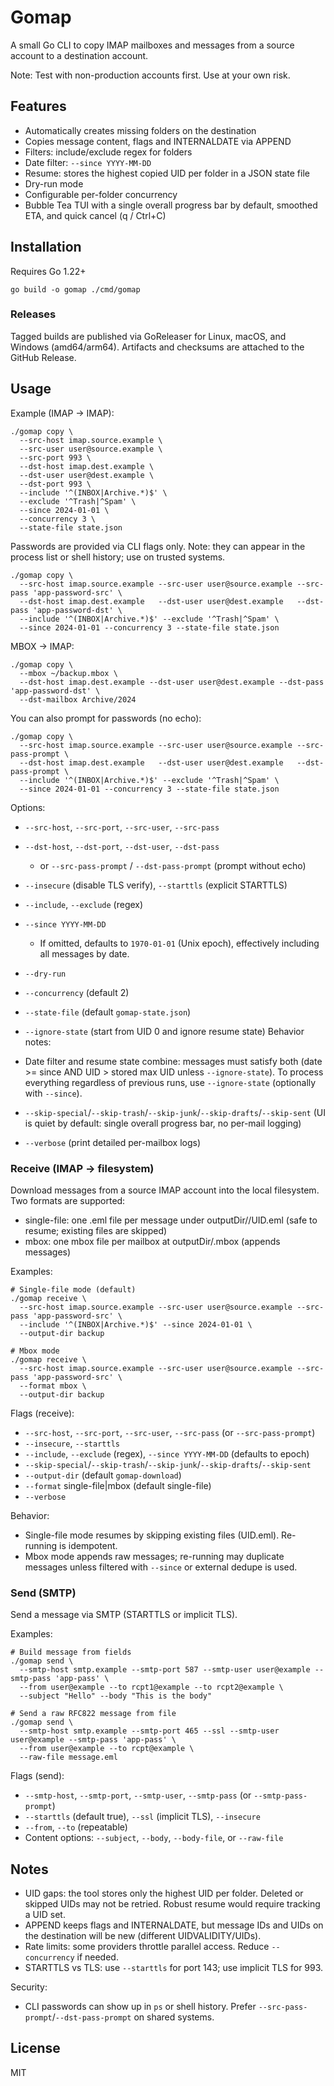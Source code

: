 # Gomap

A small Go CLI to copy IMAP mailboxes and messages from a source account to a destination account.

Note: Test with non-production accounts first. Use at your own risk.

## Features

- Automatically creates missing folders on the destination
- Copies message content, flags and INTERNALDATE via APPEND
- Filters: include/exclude regex for folders
- Date filter: `--since YYYY-MM-DD`
- Resume: stores the highest copied UID per folder in a JSON state file
- Dry-run mode
- Configurable per-folder concurrency
- Bubble Tea TUI with a single overall progress bar by default, smoothed ETA, and quick cancel (q / Ctrl+C)

## Installation

Requires Go 1.22+

```
go build -o gomap ./cmd/gomap
```

### Releases

Tagged builds are published via GoReleaser for Linux, macOS, and Windows (amd64/arm64).
Artifacts and checksums are attached to the GitHub Release.

## Usage

Example (IMAP → IMAP):

```
./gomap copy \
  --src-host imap.source.example \
  --src-user user@source.example \
  --src-port 993 \
  --dst-host imap.dest.example \
  --dst-user user@dest.example \
  --dst-port 993 \
  --include '^(INBOX|Archive.*)$' \
  --exclude '^Trash|^Spam' \
  --since 2024-01-01 \
  --concurrency 3 \
  --state-file state.json
```

Passwords are provided via CLI flags only. Note: they can appear in the process list or shell history; use on trusted systems.

```
./gomap copy \
  --src-host imap.source.example --src-user user@source.example --src-pass 'app-password-src' \
  --dst-host imap.dest.example   --dst-user user@dest.example   --dst-pass 'app-password-dst' \
  --include '^(INBOX|Archive.*)$' --exclude '^Trash|^Spam' \
  --since 2024-01-01 --concurrency 3 --state-file state.json
```

MBOX → IMAP:

```
./gomap copy \
  --mbox ~/backup.mbox \
  --dst-host imap.dest.example --dst-user user@dest.example --dst-pass 'app-password-dst' \
  --dst-mailbox Archive/2024
```

You can also prompt for passwords (no echo):

```
./gomap copy \
  --src-host imap.source.example --src-user user@source.example --src-pass-prompt \
  --dst-host imap.dest.example   --dst-user user@dest.example   --dst-pass-prompt \
  --include '^(INBOX|Archive.*)$' --exclude '^Trash|^Spam' \
  --since 2024-01-01 --concurrency 3 --state-file state.json
```

Options:

- `--src-host`, `--src-port`, `--src-user`, `--src-pass`
- `--dst-host`, `--dst-port`, `--dst-user`, `--dst-pass`
  - or `--src-pass-prompt` / `--dst-pass-prompt` (prompt without echo)
- `--insecure` (disable TLS verify), `--starttls` (explicit STARTTLS)
- `--include`, `--exclude` (regex)
- `--since YYYY-MM-DD`
  - If omitted, defaults to `1970-01-01` (Unix epoch), effectively including all messages by date.
- `--dry-run`
- `--concurrency` (default 2)
- `--state-file` (default `gomap-state.json`)
- `--ignore-state` (start from UID 0 and ignore resume state)
Behavior notes:

- Date filter and resume state combine: messages must satisfy both (date >= since AND UID > stored max UID unless `--ignore-state`). To process everything regardless of previous runs, use `--ignore-state` (optionally with `--since`).
- `--skip-special`/`--skip-trash`/`--skip-junk`/`--skip-drafts`/`--skip-sent`
  (UI is quiet by default: single overall progress bar, no per-mail logging)
- `--verbose` (print detailed per-mailbox logs)

### Receive (IMAP → filesystem)

Download messages from a source IMAP account into the local filesystem. Two formats are supported:

- single-file: one .eml file per message under outputDir/<mailbox>/UID.eml (safe to resume; existing files are skipped)
- mbox: one mbox file per mailbox at outputDir/<mailbox>.mbox (appends messages)

Examples:

```
# Single-file mode (default)
./gomap receive \
  --src-host imap.source.example --src-user user@source.example --src-pass 'app-password-src' \
  --include '^(INBOX|Archive.*)$' --since 2024-01-01 \
  --output-dir backup

# Mbox mode
./gomap receive \
  --src-host imap.source.example --src-user user@source.example --src-pass 'app-password-src' \
  --format mbox \
  --output-dir backup
```

Flags (receive):

- `--src-host`, `--src-port`, `--src-user`, `--src-pass` (or `--src-pass-prompt`)
- `--insecure`, `--starttls`
- `--include`, `--exclude` (regex), `--since YYYY-MM-DD` (defaults to epoch)
- `--skip-special`/`--skip-trash`/`--skip-junk`/`--skip-drafts`/`--skip-sent`
- `--output-dir` (default `gomap-download`)
- `--format` single-file|mbox (default single-file)
- `--verbose`

Behavior:

- Single-file mode resumes by skipping existing files (UID.eml). Re-running is idempotent.
- Mbox mode appends raw messages; re-running may duplicate messages unless filtered with `--since` or external dedupe is used.

### Send (SMTP)

Send a message via SMTP (STARTTLS or implicit TLS).

Examples:

```
# Build message from fields
./gomap send \
  --smtp-host smtp.example --smtp-port 587 --smtp-user user@example --smtp-pass 'app-pass' \
  --from user@example --to rcpt1@example --to rcpt2@example \
  --subject "Hello" --body "This is the body"

# Send a raw RFC822 message from file
./gomap send \
  --smtp-host smtp.example --smtp-port 465 --ssl --smtp-user user@example --smtp-pass 'app-pass' \
  --from user@example --to rcpt@example \
  --raw-file message.eml
```

Flags (send):

- `--smtp-host`, `--smtp-port`, `--smtp-user`, `--smtp-pass` (or `--smtp-pass-prompt`)
- `--starttls` (default true), `--ssl` (implicit TLS), `--insecure`
- `--from`, `--to` (repeatable)
- Content options: `--subject`, `--body`, `--body-file`, or `--raw-file`

## Notes

- UID gaps: the tool stores only the highest UID per folder. Deleted or skipped UIDs may not be retried. Robust resume would require tracking a UID set.
- APPEND keeps flags and INTERNALDATE, but message IDs and UIDs on the destination will be new (different UIDVALIDITY/UIDs).
- Rate limits: some providers throttle parallel access. Reduce `--concurrency` if needed.
- STARTTLS vs TLS: use `--starttls` for port 143; use implicit TLS for 993.

Security:

- CLI passwords can show up in `ps` or shell history. Prefer `--src-pass-prompt`/`--dst-pass-prompt` on shared systems.

## License

MIT
